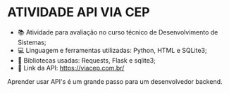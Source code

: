 <h1>ATIVIDADE API VIA CEP</h1>

- 📚 Atividade para avaliação no curso técnico de Desenvolvimento de Sistemas;
- 💻 Linguagem e ferramentas utilizadas: Python, HTML e SQLite3;
- 📂 Bibliotecas usadas: Requests, Flask e sqlite3;
- 📍 Link da API: https://viacep.com.br/

<p>Aprender usar API's é um grande passo para um desenvolvedor backend.</p>

